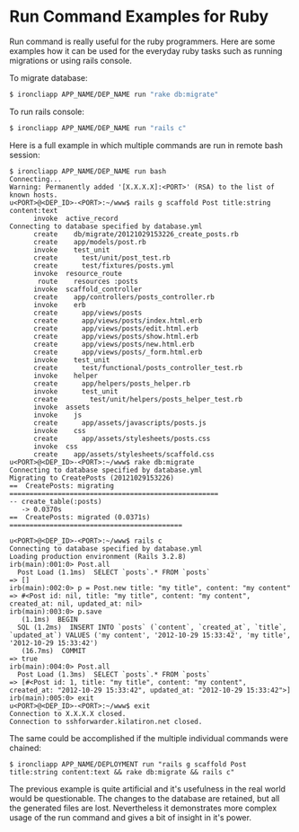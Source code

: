 # Run Command Examples for Ruby

Run command is really useful for the ruby programmers. Here are some examples how it can be used for the everyday ruby tasks such as running migrations or using rails console.

To migrate database:

~~~bash
$ ironcliapp APP_NAME/DEP_NAME run "rake db:migrate"
~~~

To run rails console:
~~~bash
$ ironcliapp APP_NAME/DEP_NAME run "rails c"
~~~

Here is a full example in which multiple commands are run in remote bash session:

~~~
$ ironcliapp APP_NAME/DEP_NAME run bash
Connecting...
Warning: Permanently added '[X.X.X.X]:<PORT>' (RSA) to the list of known hosts.
u<PORT>@<DEP_ID>-<PORT>:~/www$ rails g scaffold Post title:string content:text
      invoke  active_record
Connecting to database specified by database.yml
      create    db/migrate/20121029153226_create_posts.rb
      create    app/models/post.rb
      invoke    test_unit
      create      test/unit/post_test.rb
      create      test/fixtures/posts.yml
      invoke  resource_route
       route    resources :posts
      invoke  scaffold_controller
      create    app/controllers/posts_controller.rb
      invoke    erb
      create      app/views/posts
      create      app/views/posts/index.html.erb
      create      app/views/posts/edit.html.erb
      create      app/views/posts/show.html.erb
      create      app/views/posts/new.html.erb
      create      app/views/posts/_form.html.erb
      invoke    test_unit
      create      test/functional/posts_controller_test.rb
      invoke    helper
      create      app/helpers/posts_helper.rb
      invoke      test_unit
      create        test/unit/helpers/posts_helper_test.rb
      invoke  assets
      invoke    js
      create      app/assets/javascripts/posts.js
      invoke    css
      create      app/assets/stylesheets/posts.css
      invoke  css
      create    app/assets/stylesheets/scaffold.css
u<PORT>@<DEP_ID>-<PORT>:~/www$ rake db:migrate
Connecting to database specified by database.yml
Migrating to CreatePosts (20121029153226)
==  CreatePosts: migrating ====================================================
-- create_table(:posts)
   -> 0.0370s
==  CreatePosts: migrated (0.0371s) ===========================================

u<PORT>@<DEP_ID>-<PORT>:~/www$ rails c
Connecting to database specified by database.yml
Loading production environment (Rails 3.2.8)
irb(main):001:0> Post.all
  Post Load (1.1ms)  SELECT `posts`.* FROM `posts`
=> []
irb(main):002:0> p = Post.new title: "my title", content: "my content"
=> #<Post id: nil, title: "my title", content: "my content", created_at: nil, updated_at: nil>
irb(main):003:0> p.save
   (1.1ms)  BEGIN
  SQL (1.2ms)  INSERT INTO `posts` (`content`, `created_at`, `title`, `updated_at`) VALUES ('my content', '2012-10-29 15:33:42', 'my title', '2012-10-29 15:33:42')
   (16.7ms)  COMMIT
=> true
irb(main):004:0> Post.all
  Post Load (1.3ms)  SELECT `posts`.* FROM `posts`
=> [#<Post id: 1, title: "my title", content: "my content", created_at: "2012-10-29 15:33:42", updated_at: "2012-10-29 15:33:42">]
irb(main):005:0> exit
u<PORT>@<DEP_ID>-<PORT>:~/www$ exit
Connection to X.X.X.X closed.
Connection to sshforwarder.kilatiron.net closed.
~~~

The same could be accomplished if the multiple individual commands were chained:

~~~
$ ironcliapp APP_NAME/DEPLOYMENT run "rails g scaffold Post title:string content:text && rake db:migrate && rails c"
~~~

The previous example is quite artificial and it's usefulness in the real world would be questionable. The changes to the database are retained, but all the generated files are lost. Nevertheless it demonstrates more complex usage of the run command and gives a bit of insight in it's power.
